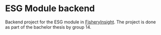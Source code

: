 # ESG Module backend

Backend project for the ESG module in
[FisheryInsight](https://ncmc.no/digitalisere-hel-fiskerin-ringen/). The project is done as part of
the bachelor thesis by group 14.
